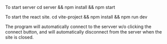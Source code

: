 To start server
cd server && npm install && npm start

To start the react site.
cd vite-project && npm install && npm run dev

The program will automatically connect to the servver w/o clicking the connect button, and will automatically disconnect from the server when the site is closed.
